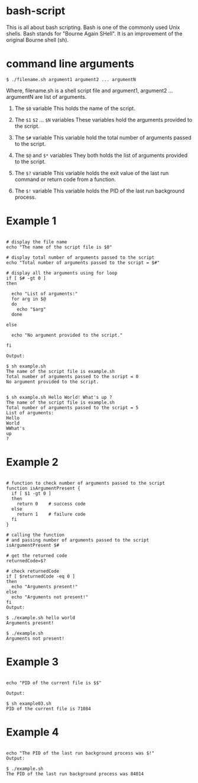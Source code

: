 # bash-script
This is all about bash scripting. Bash is one of the commonly used Unix shells. Bash stands for "Bourne Again SHell". It is an improvement of the original Bourne shell (sh). 

# command line arguments

`$ ./filename.sh argument1 argument2 ... argumentN`

Where, filename.sh is a shell script file and argument1, argument2 ... argumentN are list of arguments.

1. The `$0` variable
This holds the name of the script.

2. The `$1` `$2` ... `$N` variables
These variables hold the arguments provided to the script.

3. The `$#` variable
This variable hold the total number of arguments passed to the script.

4. The `$@` and `$*` variables
They both holds the list of arguments provided to the script.

5. The `$?` variable
This variable holds the exit value of the last run command or return code from a function.

6. The `$!` variable
This variable holds the PID of the last run background process.

# Example 1


```#!/bin/sh

# display the file name
echo "The name of the script file is $0"

# display total number of arguments passed to the script
echo "Total number of arguments passed to the script = $#"

# display all the arguments using for loop
if [ $# -gt 0 ]
then
  
  echo "List of arguments:"
  for arg in $@
  do
    echo "$arg"
  done

else
  
  echo "No argument provided to the script."

fi 

Output:

$ sh example.sh 
The name of the script file is example.sh
Total number of arguments passed to the script = 0
No argument provided to the script.


$ sh example.sh Hello World! What's up ?
The name of the script file is example.sh
Total number of arguments passed to the script = 5
List of arguments:
Hello
World
WWhat's
up
?
```

# Example 2

```#!/bin/sh

# function to check number of arguments passed to the script
function isArgumentPresent {
  if [ $1 -gt 0 ]
  then
    return 0	# success code
  else
    return 1	# failure code
  fi
}

# calling the function
# and passing number of arguments passed to the script
isArgumentPresent $#

# get the returned code
returnedCode=$?

# check returnedCode
if [ $returnedCode -eq 0 ]
then
  echo "Arguments present!"
else
  echo "Arguments not present!"
fi
Output:

$ ./example.sh hello world
Arguments present!

$ ./example.sh 
Arguments not present!
```

# Example 3

```#!/bin/sh

echo "PID of the current file is $$"

Output:

$ sh example03.sh 
PID of the current file is 71084
```

# Example 4

```#!/bin/sh

echo "The PID of the last run background process was $!"
Output:

$ ./example.sh 
The PID of the last run background process was 84014
```
